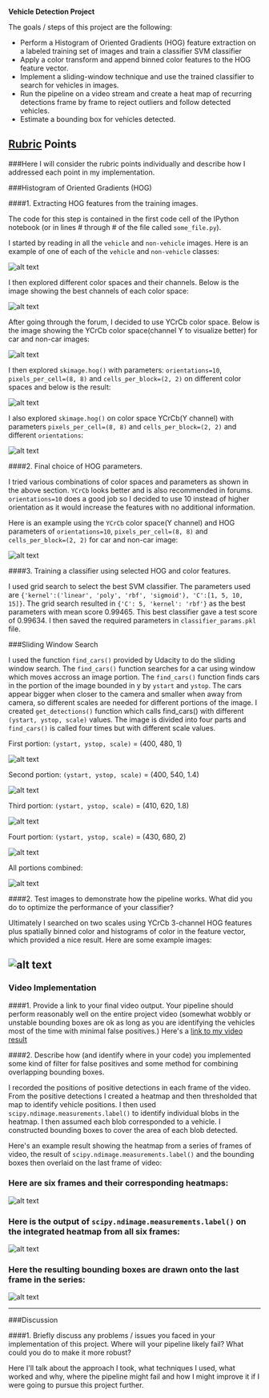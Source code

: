 **Vehicle Detection Project**

The goals / steps of this project are the following:

* Perform a Histogram of Oriented Gradients (HOG) feature extraction on a labeled training set of images and train a classifier SVM classifier
* Apply a color transform and append binned color features to the HOG feature vector. 
* Implement a sliding-window technique and use the trained classifier to search for vehicles in images.
* Run the pipeline on a video stream and create a heat map of recurring detections frame by frame to reject outliers and follow detected vehicles.
* Estimate a bounding box for vehicles detected.

[//]: # (Image References)
[image1]: ./result/car_non_car.jpg
[image2]: ./result/visualize_color_space.jpg
[image3]: ./result/car_non_car_ycrcb.jpg
[image4]: ./result/visualize_hog_on_diff_color_spaces.jpg
[image5]: ./result/visualize_hog_on_ycrcb_diff_orient.jpg
[image6]: ./result/car_non_car_ycrcb_hog.jpg
[image7]: ./result/first_portion.jpg
[image8]: ./result/second_portion.jpg
[image9]: ./result/third_portion.jpg
[image10]: ./result/fourth_portion.jpg
[image11]: ./result/portions_combined.jpg
[video1]: ./project_video.mp4

## [Rubric](https://review.udacity.com/#!/rubrics/513/view) Points
###Here I will consider the rubric points individually and describe how I addressed each point in my implementation.  

###Histogram of Oriented Gradients (HOG)

####1. Extracting HOG features from the training images.

The code for this step is contained in the first code cell of the IPython notebook (or in lines # through # of the file called `some_file.py`).  

I started by reading in all the `vehicle` and `non-vehicle` images.  Here is an example of one of each of the `vehicle` and `non-vehicle` classes:

![alt text][image1]

I then explored different color spaces and their channels. Below is the image showing the best channels of each color space:

![alt text][image2]

After going through the forum, I decided to use YCrCb color space. Below is the image showing the YCrCb color space(channel Y to visualize better) for car and non-car images:

![alt text][image3]

I then explored `skimage.hog()` with parameters: `orientations=10`, `pixels_per_cell=(8, 8)` and `cells_per_block=(2, 2)` on different color spaces and below is the result:

![alt text][image4]

I also explored `skimage.hog()` on color space YCrCb(Y channel) with parameters `pixels_per_cell=(8, 8)` and `cells_per_block=(2, 2)` and different `orientations`:

![alt text][image5]

####2. Final choice of HOG parameters.

I tried various combinations of color spaces and parameters as shown in the above section. `YCrCb` looks better and is also recommended in forums. `orientations=10` does a good job so I decided to use 10 instead of higher orientation as it would increase the features with no additional information.

Here is an example using the `YCrCb` color space(Y channel) and HOG parameters of `orientations=10`, `pixels_per_cell=(8, 8)` and `cells_per_block=(2, 2)` for car and non-car image:

![alt text][image6]

####3. Training a classifier using selected HOG and color features.

I used grid search to select the best SVM classifier. The parameters used are `{'kernel':('linear', 'poly', 'rbf', 'sigmoid'), 'C':[1, 5, 10, 15]}`. The grid search resulted in `{'C': 5, 'kernel': 'rbf'}` as the best parameters with mean score 0.99465. This best classifier gave a test score of 0.99634. I then saved the required parameters in `classifier_params.pkl` file.

###Sliding Window Search

I used the function `find_cars()` provided by Udacity to do the sliding window search. The `find_cars()` function searches for a car using window which moves accross an image portion. The `find_cars()` function finds cars in the portion of the image bounded in y by `ystart` and `ystop`. The cars appear bigger when closer to the camera and smaller when away from camera, so different scales are needed for different portions of the image. I created `get_detections()` function which calls find_cars() with different `(ystart, ystop, scale)` values. The image is divided into four parts and `find_cars()` is called four times but with different scale values. 

First portion:  `(ystart, ystop, scale)` = (400, 480, 1)

![alt text][image7]

Second portion:  `(ystart, ystop, scale)` = (400, 540, 1.4)

![alt text][image8]

Third portion:  `(ystart, ystop, scale)` = (410, 620, 1.8)

![alt text][image9]

Fourt portion:  `(ystart, ystop, scale)` = (430, 680, 2)

![alt text][image10]

All portions combined:

![alt text][image11]

####2. Test images to demonstrate how the pipeline works.  What did you do to optimize the performance of your classifier?

Ultimately I searched on two scales using YCrCb 3-channel HOG features plus spatially binned color and histograms of color in the feature vector, which provided a nice result.  Here are some example images:

![alt text][image4]
---

### Video Implementation

####1. Provide a link to your final video output.  Your pipeline should perform reasonably well on the entire project video (somewhat wobbly or unstable bounding boxes are ok as long as you are identifying the vehicles most of the time with minimal false positives.)
Here's a [link to my video result](./project_video.mp4)


####2. Describe how (and identify where in your code) you implemented some kind of filter for false positives and some method for combining overlapping bounding boxes.

I recorded the positions of positive detections in each frame of the video.  From the positive detections I created a heatmap and then thresholded that map to identify vehicle positions.  I then used `scipy.ndimage.measurements.label()` to identify individual blobs in the heatmap.  I then assumed each blob corresponded to a vehicle.  I constructed bounding boxes to cover the area of each blob detected.  

Here's an example result showing the heatmap from a series of frames of video, the result of `scipy.ndimage.measurements.label()` and the bounding boxes then overlaid on the last frame of video:

### Here are six frames and their corresponding heatmaps:

![alt text][image5]

### Here is the output of `scipy.ndimage.measurements.label()` on the integrated heatmap from all six frames:
![alt text][image6]

### Here the resulting bounding boxes are drawn onto the last frame in the series:
![alt text][image7]



---

###Discussion

####1. Briefly discuss any problems / issues you faced in your implementation of this project.  Where will your pipeline likely fail?  What could you do to make it more robust?

Here I'll talk about the approach I took, what techniques I used, what worked and why, where the pipeline might fail and how I might improve it if I were going to pursue this project further.  

